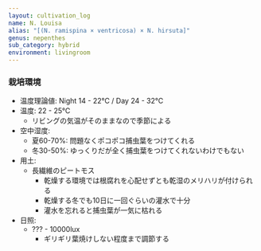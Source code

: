 ```yaml
---
layout: cultivation_log
name: N. Louisa
alias: "[(N. ramispina × ventricosa) × N. hirsuta]"
genus: nepenthes
sub_category: hybrid
environment: livingroom
---
```

### 栽培環境
- 温度理論値: Night 14 - 22℃ / Day  24 - 32℃
- 温度: 22 - 25℃
  - リビングの気温がそのままなので季節による
- 空中湿度:
  - 夏60-70%: 問題なくポコポコ捕虫葉をつけてくれる
  - 冬30-50%: ゆっくりだが全く捕虫葉をつけてくれないわけでもない
- 用土:
  - 長繊維のピートモス
    - 乾燥する環境では根腐れを心配せずとも乾湿のメリハリが付けられる
    - 乾燥する冬でも10日に一回ぐらいの灌水で十分
    - 灌水を忘れると捕虫葉が一気に枯れる
- 日照:
  - ??? - 10000lux
    - ギリギリ葉焼けしない程度まで調節する
